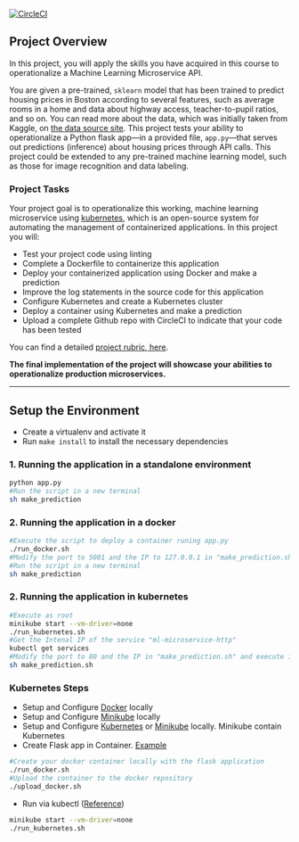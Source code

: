 [![CircleCI](https://circleci.com/gh/JoseBerrocal/udacity_project-ml-microservice-kubernetes.svg?style=svg)](https://circleci.com/gh/JoseBerrocal/udacity_project-ml-microservice-kubernetes)

## Project Overview

In this project, you will apply the skills you have acquired in this course to operationalize a Machine Learning Microservice API. 

You are given a pre-trained, `sklearn` model that has been trained to predict housing prices in Boston according to several features, such as average rooms in a home and data about highway access, teacher-to-pupil ratios, and so on. You can read more about the data, which was initially taken from Kaggle, on [the data source site](https://www.kaggle.com/c/boston-housing). This project tests your ability to operationalize a Python flask app—in a provided file, `app.py`—that serves out predictions (inference) about housing prices through API calls. This project could be extended to any pre-trained machine learning model, such as those for image recognition and data labeling.

### Project Tasks

Your project goal is to operationalize this working, machine learning microservice using [kubernetes](https://kubernetes.io/), which is an open-source system for automating the management of containerized applications. In this project you will:
* Test your project code using linting
* Complete a Dockerfile to containerize this application
* Deploy your containerized application using Docker and make a prediction
* Improve the log statements in the source code for this application
* Configure Kubernetes and create a Kubernetes cluster
* Deploy a container using Kubernetes and make a prediction
* Upload a complete Github repo with CircleCI to indicate that your code has been tested

You can find a detailed [project rubric, here](https://review.udacity.com/#!/rubrics/2576/view).

**The final implementation of the project will showcase your abilities to operationalize production microservices.**

---

## Setup the Environment

* Create a virtualenv and activate it
* Run `make install` to install the necessary dependencies

### 1. Running the application in a standalone environment

```bash
python app.py
#Run the script in a new terminal
sh make_prediction
```
### 2. Running the application in a docker

```bash
#Execute the script to deploy a container runing app.py
./run_docker.sh
#Modify the port to 5001 and the IP to 127.0.0.1 in "make_prediction.sh"
#Run the script in a new terminal
sh make_prediction
```

### 2. Running the application in kubernetes

```bash
#Execute as root
minikube start --vm-driver=none 
./run_kubernetes.sh
#Get the Intenal IP of the service "ml-microservice-http"
kubectl get services
#Modify the port to 80 and the IP in "make_prediction.sh" and execute it 
sh make_prediction.sh
```



### Kubernetes Steps

* Setup and Configure [Docker](https://docs.docker.com/install/) locally
* Setup and Configure [Minikube](https://kubernetes.io/docs/tasks/tools/install-minikube/) locally
* Setup and Configure [Kubernetes](https://kubernetes.io/docs/tasks/tools/install-kubectl/) or [Minikube](https://kubernetes.io/docs/tasks/tools/install-minikube/) locally.  Minikube contain Kubernetes
* Create Flask app in Container. [Example](https://runnable.com/docker/python/dockerize-your-flask-application)
```bash
#Create your docker container locally with the flask application
./run_docker.sh
#Upload the container to the docker repository
./upload_docker.sh
```
* Run via kubectl ([Reference](https://kubernetes.io/docs/reference/kubectl/cheatsheet/))
```bash
minikube start --vm-driver=none 
./run_kubernetes.sh
```